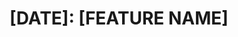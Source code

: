 ---
name: Feature request
about: Request a few feature for Redbox Validator
title: "[DATE]: [FEATURE NAME]"
labels: enhancement, feature request
assignees: johnnymast
---